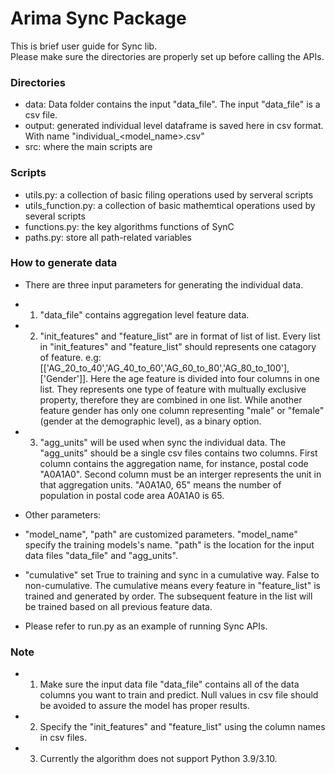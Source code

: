 # Arima Sync Package
This is brief user guide for Sync lib. <br />
Please make sure the directories are properly set up before calling the APIs.

### Directories

- data: 
  Data folder contains the input "data_file". The input "data_file" is a csv file.
- output: generated individual level dataframe is saved here in csv format. With name     "individual_<model_name>.csv"
- src: where the main scripts are

### Scripts

- utils.py: a collection of basic filing operations used by serveral scripts
- utils_function.py: a collection of basic mathemtical operations used by several scripts
- functions.py: the key algorithms functions of SynC
- paths.py: store all path-related variables 

### How to generate data
- There are three input parameters for generating the individual data. 
- 1. "data_file" contains aggregation level feature data. 
- 2. "init_features" and "feature_list" are in format of list of list. Every list in "init_features" and "feature_list" should represents one catagory of feature. e.g: [['AG_20_to_40','AG_40_to_60','AG_60_to_80','AG_80_to_100'], ['Gender']]. Here the age feature is divided into four columns in one list. They represents one type of feature with multually exclusive property, therefore they are combined in one list. While another feature gender has only one column representing "male" or "female"(gender at the demographic level), as a binary option. 
- 3. "agg_units" will be used when sync the individual data. The "agg_units" should be a single csv files contains two columns. First column contains the aggregation name, for instance, postal code "A0A1A0". Second column must be an interger represents the unit in that aggregation units. 
"A0A1A0, 65" means the number of population in postal code area A0A1A0 is 65.

- Other parameters:
- "model_name", "path" are customized parameters. "model_name" specify the training models's name. "path" is the location for the input data files "data_file" and "agg_units".
- "cumulative" set True to training and sync in a cumulative way. False to non-cumulative. The cumulative means every feature in "feature_list" is trained and generated by order. The subsequent feature in the list will be trained based on all previous feature data.

- Please refer to run.py as an example of running Sync APIs. 

### Note
- 1. Make sure the input data file "data_file" contains all of the data columns you want to train and predict. Null values in csv file should be avoided to assure the model has proper results.
- 2. Specify the "init_features" and "feature_list" using the column names in csv files. 
- 3. Currently the algorithm does not support Python 3.9/3.10.